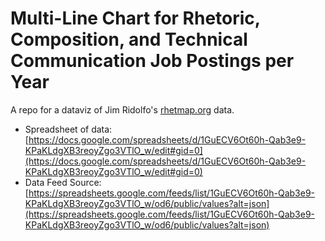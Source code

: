 # Multi-Line Chart for Rhetoric, Composition, and Technical Communication Job Postings per Year

A repo for a dataviz of Jim Ridolfo's [rhetmap.org](http://rhetmap.org/) data.

- Spreadsheet of data: [https://docs.google.com/spreadsheets/d/1GuECV6Ot60h-Qab3e9-KPaKLdgXB3reoyZgo3VTlO_w/edit#gid=0](https://docs.google.com/spreadsheets/d/1GuECV6Ot60h-Qab3e9-KPaKLdgXB3reoyZgo3VTlO_w/edit#gid=0)
- Data Feed Source: [https://spreadsheets.google.com/feeds/list/1GuECV6Ot60h-Qab3e9-KPaKLdgXB3reoyZgo3VTlO_w/od6/public/values?alt=json](https://spreadsheets.google.com/feeds/list/1GuECV6Ot60h-Qab3e9-KPaKLdgXB3reoyZgo3VTlO_w/od6/public/values?alt=json)